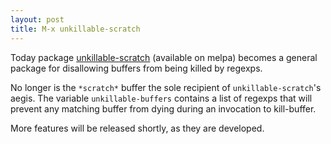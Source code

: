 ```yaml
---
layout: post
title: M-x unkillable-scratch
---
```


Today package
[unkillable-scratch](https://github.com/EricCrosson/unkillable-scratch)
(available on melpa) becomes a general package for disallowing buffers
from being killed by regexps.

No longer is the `*scratch*` buffer the sole recipient of
`unkillable-scratch`'s aegis.  The variable `unkillable-buffers`
contains a list of regexps that will prevent any matching buffer from
dying during an invocation to kill-buffer.

More features will be released shortly, as they are developed.
